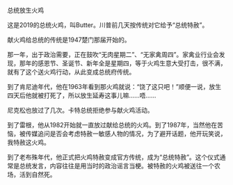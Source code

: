 总统放生火鸡

这是2019的总统火鸡，叫Butter。川普前几天按传统对它给予“总统特赦”。

献火鸡给总统的传统是1947楚门那届开始的。

那一年，出于政治需要，正在鼓吹“无肉星期二”、“无家禽周四”。家禽业行业会发现，那年的感恩节、圣诞节、新年全是星期四，等于火鸡生意大受打击，很不满，就有了这个送火鸡行动，从此变成总统府传统。

到了肯尼迪年代，他在1963年看到那火鸡就说：“饶了这只吧！”顺便一说，放生四天后他就被打死了，所以放生延寿这事儿嘛......唔......

尼克松也放过了几次。卡特总统拒绝参与献火鸡活动。

到了雷根，他从1982开始就一直放过献给总统的火鸡。到了1987年，当然他在苦恼，被传媒追问是否会考虑特赦一敏感人物的情况，为了避开话题，他开玩笑说，我特赦这火鸡。

到了老布殊年代，他正式把火鸡特赦变成官方传统，成为“总统特赦”。这个仪式通常是总统发言，内容往往是用当时的政治谣言当梗。被特赦的火鸡被送往一个农场，活到自然死。
